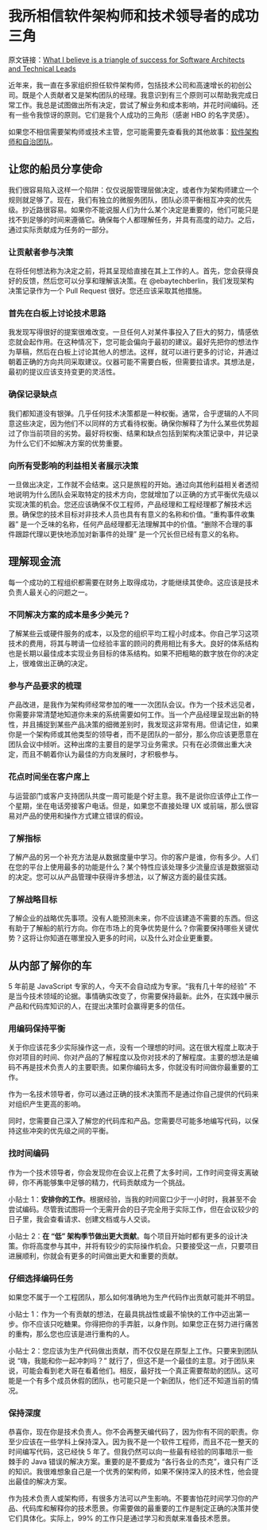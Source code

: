 # 我所相信软件架构师和技术领导者的成功三角

原文链接：[What I believe is a triangle of success for Software Architects and Technical Leads](https://dev.to/ggonchar/what-i-believe-is-a-triangle-of-success-for-software-architects-and-technical-leads-2gek)

近年来，我一直在多家组织担任软件架构师，包括技术公司和高速增长的初创公司。既是个人贡献者又是架构团队的经理。我意识到有三个原则可以帮助我完成日常工作。我总是试图做出所有决定，尝试了解业务和成本影响，并花时间编码。还有一些令我惊讶的原则。它们是我个人成功的三角形（感谢 HBO 的名字灵感）。

如果您不相信需要架构师或技术主管，您可能需要先查看我的其他故事：[软件架构师和自治团队](https://ebaytech.berlin/software-architects-and-autonomous-teams-328138202df1)。

## 让您的船员分享使命

我们很容易陷入这样一个陷阱：仅仅说服管理层做决定，或者作为架构师建立一个规则就足够了。现在，我们有独立的微服务团队，团队必须平衡相互冲突的优先级。抄近路很容易。如果你不能说服人们为什么某个决定是重要的，他们可能只是找不到足够的时间来遵循它。确保每个人都理解任务，并具有高度的动力。之后，通过实际贡献成为任务的一部分。


### 让贡献者参与决策

在将任何想法称为决定之前，将其呈现给直接在其上工作的人。首先，您会获得良好的反馈，然后您可以分享和理解该决策。在 @ebaytechberlin，我们发现架构决策记录作为一个 Pull Request 很好。您还应该采取其他措施。

### 首先在白板上讨论技术思路

我发现写得很好的提案很难改变。一旦任何人对某件事投入了巨大的努力，情感依恋就会起作用。在这种情况下，您可能会偏向于最初的建议。最好先把你的想法作为草稿，然后在白板上讨论其他人的想法。这样，就可以进行更多的讨论，并通过朝着正确的方向共同采取建议。仪器可能不需要白板，但需要拉请求。其想法是，最初的提议应该支持变更的灵活性。

### 确保记录缺点

我们都知道没有银弹。几乎任何技术决策都是一种权衡。通常，合乎逻辑的人不同意这些决定，因为他们不以同样的方式看待权衡。确保你解释了为什么某些优势超过了你当前项目的劣势。最好将权衡、结果和缺点包括到架构决策记录中，并记录为什么它们不如解决方案的优势重要。

### 向所有受影响的利益相关者展示决策

一旦做出决定，工作就不会结束。这只是旅程的开始。通过向其他利益相关者透彻地说明为什么团队会采取特定的技术方向，您就增加了以正确的方式平衡优先级以实现决策的机会。您还应该确保不仅工程师，产品经理和工程经理都了解技术远景。确保您的技术目标对非技术人员也具有有意义的名称和价值。“重构事件收集器” 是一个乏味的名称，任何产品经理都无法理解其中的价值。“删除不合理的事件跟踪代理以更快地添加对新事件的处理” 是一个冗长但已经有意义的名称。

## 理解现金流

每一个成功的工程组织都需要在财务上取得成功，才能继续其使命。这应该是技术负责人最关心的问题之一。

### 不同解决方案的成本是多少美元？

了解某些云或硬件服务的成本，以及您的组织平均工程小时成本。你自己学习这项技术的费用，将其与聘请一位经验丰富的顾问的费用相比有多大。良好的体系结构也是长期以最佳成本实现业务目标的体系结构。如果不把粗略的数字放在你的决定上，很难做出正确的决定。

### 参与产品要求的梳理

产品改进，是我作为架构师经常参加的唯一一次团队会议。作为一个技术远见者，你需要非常清楚地知道你未来的系统需要如何工作。当一个产品经理呈现出新的特性，并且捕捉到某些产品决策的细微差别时，我发现这非常有用。但请记住，如果你是一个架构师或其他类型的领导者，而不是团队的一部分，那么你应该更愿意在团队会议中倾听。这种出席的主要目的是学习业务需求。只有在必须做出重大决定，而且不朝着你认为最佳的方向发展时，才积极参与。

### 花点时间坐在客户席上

与运营部门或客户支持团队共度一周可能是个好主意。我不是说你应该停止工作一个星期，坐在电话旁接客户电话。但是，如果您不直接处理 UX 或前端，那么很容易对产品的使用和操作方式建立错误的假设。

### 了解指标

了解产品的另一个补充方法是从数据度量中学习。你的客户是谁，你有多少。人们在您的平台上使用最多的功能是什么？某个特性应该处理多少流量应该是数据驱动的决定。您可以从产品管理中获得许多想法，以了解这方面的最佳实践。

### 了解战略目标

了解企业的战略优先事项。没有人能预测未来，你不应该建造不需要的东西。但这有助于了解船的航行方向。你在市场上的竞争优势是什么？你需要保持哪些关键优势？这将让你知道在哪里投入更多的时间，以及什么对企业更重要。

## 从内部了解你的车

5 年前是 JavaScript 专家的人，今天不会自动成为专家。“我有几十年的经验” 不是当今技术领域的论据。事情确实改变了，你需要保持最新。此外，在实践中展示产品和代码库知识的人，在提出决策时会赢得更多的信任。

### 用编码保持平衡

关于你应该花多少实际操作这一点，没有一个理想的时间。这在很大程度上取决于你对项目的时间、你对产品的了解程度以及你对技术的了解程度。主要的想法是编码不再是技术负责人的主要职责。如果你编码太多，你就没有时间做你最重要的工作。

作为一名技术领导者，你可以通过正确的技术决策而不是通过你自己提供的代码来对组织产生更高的影响。

同时，您需要自己深入了解您的代码库和产品。您需要尽可能多地编写代码，以保持这些冲突的优先级之间的平衡。

### 找时间编码

作为一个技术领导者，你会发现你在会议上花费了太多时间，工作时间变得支离破碎，你不再能够集中足够的精力，代码贡献成为一个挑战。

小贴士 1：**安排你的工作**。根据经验，当我的时间窗口少于一小时时，我甚至不会尝试编码。尽管我试图将一个无需开会的日子完全用于实际工作，但在会议较少的日子里，我会查看请求、创建文档或与人交谈。

小贴士 2：**在 “低” 架构季节做出更大贡献**。每个项目开始时都有更多的设计决策。你将高度参与其中，并将有较少的实际操作机会。只要接受这一点，只要项目进展顺利，你就会有更多的时间做出更大和重要的贡献。

### 仔细选择编码任务

如果您不属于一个工程团队，那么如何准确地为生产代码作出贡献可能并不明显。

小贴士 1：作为一个有贡献的想法，在最具挑战性或最不愉快的工作中迈出第一步。你不应该只吃糖果。你得把你的手弄脏，以身作则。如果您正在努力进行痛苦的重构，那么您也应该是进行重构的人。

小贴士 2：您应该为生产代码做出贡献，而不仅仅是在原型上工作。只要来到团队说 “嗨，我能和你一起冲刺吗？” 就行了，但这不是一个最佳的主意。对于团队来说，可能会看到老大哥在看着他们。相反，最好找一个真正需要帮助的团队。这可能是一个有多个成员休假的团队，也可能只是一个新团队，他们还不知道当前的情况。

### 保持深度

恭喜你，现在你是技术负责人。你不会再整天编代码了，因为你有不同的职责。你至少应该在一些学科上保持深入。因为我不是一个软件工程师，而且不花一整天的时间编写代码，这已经快 5 年了。但我仍然可以向一些最有经验的同事暗示一些棘手的 Java 错误的解决方案。重要的是不要成为 “各行各业的杰克”，谁只有广泛的知识。我很难想象自己是一个优秀的架构师，如果不保持深入的技术性，他会提出最佳的解决方案。

作为技术负责人或架构师，有很多方法可以产生影响。不要害怕花时间学习你的产品、代码库和解释你的技术愿景。你需要做的最重要的工作是制定正确的决策并使它们具体化。实际上，99% 的工作只是通过学习和贡献来准备技术愿景。

